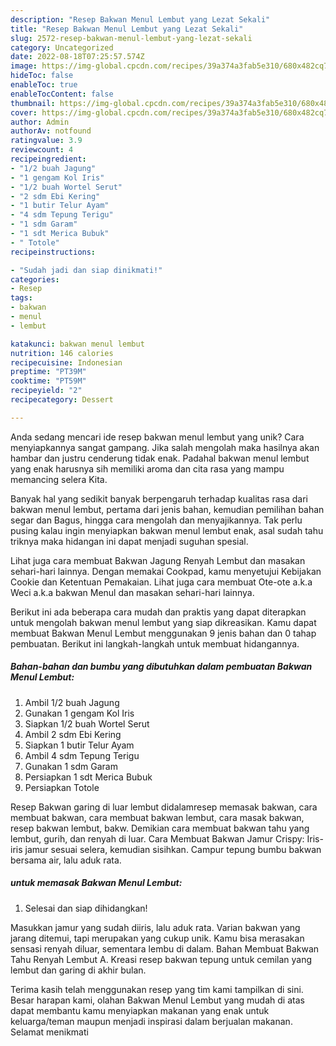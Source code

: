 ```yaml
---
description: "Resep Bakwan Menul Lembut yang Lezat Sekali"
title: "Resep Bakwan Menul Lembut yang Lezat Sekali"
slug: 2572-resep-bakwan-menul-lembut-yang-lezat-sekali
category: Uncategorized
date: 2022-08-18T07:25:57.574Z
image: https://img-global.cpcdn.com/recipes/39a374a3fab5e310/680x482cq70/bakwan-menul-lembut-foto-resep-utama.jpg
hideToc: false
enableToc: true
enableTocContent: false
thumbnail: https://img-global.cpcdn.com/recipes/39a374a3fab5e310/680x482cq70/bakwan-menul-lembut-foto-resep-utama.jpg
cover: https://img-global.cpcdn.com/recipes/39a374a3fab5e310/680x482cq70/bakwan-menul-lembut-foto-resep-utama.jpg
author: Admin
authorAv: notfound
ratingvalue: 3.9
reviewcount: 4
recipeingredient:
- "1/2 buah Jagung"
- "1 gengam Kol Iris"
- "1/2 buah Wortel Serut"
- "2 sdm Ebi Kering"
- "1 butir Telur Ayam"
- "4 sdm Tepung Terigu"
- "1 sdm Garam"
- "1 sdt Merica Bubuk"
- " Totole"
recipeinstructions:

- "Sudah jadi dan siap dinikmati!"
categories:
- Resep
tags:
- bakwan
- menul
- lembut

katakunci: bakwan menul lembut 
nutrition: 146 calories
recipecuisine: Indonesian
preptime: "PT39M"
cooktime: "PT59M"
recipeyield: "2"
recipecategory: Dessert

---
```





Anda sedang mencari ide resep bakwan menul lembut yang unik? Cara menyiapkannya sangat gampang. Jika salah mengolah maka hasilnya akan hambar dan justru cenderung tidak enak. Padahal bakwan menul lembut yang enak harusnya sih memiliki aroma dan cita rasa yang mampu memancing selera Kita.





Banyak hal yang sedikit banyak berpengaruh terhadap kualitas rasa dari bakwan menul lembut, pertama dari jenis bahan, kemudian pemilihan bahan segar dan Bagus, hingga cara mengolah dan menyajikannya. Tak perlu pusing kalau ingin menyiapkan bakwan menul lembut enak,      asal sudah tahu triknya maka hidangan ini dapat menjadi suguhan spesial.














Lihat juga cara membuat Bakwan Jagung Renyah Lembut dan masakan sehari-hari lainnya. Dengan memakai Cookpad, kamu menyetujui Kebijakan Cookie dan Ketentuan Pemakaian. Lihat juga cara membuat Ote-ote a.k.a Weci a.k.a bakwan Menul dan masakan sehari-hari lainnya.






Berikut ini ada beberapa cara mudah dan praktis yang dapat diterapkan untuk mengolah bakwan menul lembut yang siap dikreasikan. Kamu dapat membuat Bakwan Menul Lembut menggunakan 9 jenis bahan dan 0 tahap pembuatan. Berikut ini langkah-langkah untuk membuat hidangannya.

<!--inarticleads1-->

##### Bahan-bahan dan bumbu yang dibutuhkan dalam pembuatan Bakwan Menul Lembut:

1. Ambil 1/2 buah Jagung
1. Gunakan 1 gengam Kol Iris
1. Siapkan 1/2 buah Wortel Serut
1. Ambil 2 sdm Ebi Kering
1. Siapkan 1 butir Telur Ayam
1. Ambil 4 sdm Tepung Terigu
1. Gunakan 1 sdm Garam
1. Persiapkan 1 sdt Merica Bubuk
1. Persiapkan  Totole


Resep Bakwan garing di luar lembut didalamresep memasak bakwan, cara membuat bakwan, cara membuat bakwan lembut, cara masak bakwan, resep bakwan lembut, bakw. Demikian cara membuat bakwan tahu yang lembut, gurih, dan renyah di luar. Cara Membuat Bakwan Jamur Crispy: Iris-iris jamur sesuai selera, kemudian sisihkan. Campur tepung bumbu bakwan bersama air, lalu aduk rata. 

<!--inarticleads2-->

#####  untuk memasak Bakwan Menul Lembut:


1. Selesai dan siap dihidangkan!

Masukkan jamur yang sudah diiris, lalu aduk rata. Varian bakwan yang jarang ditemui, tapi merupakan yang cukup unik. Kamu bisa merasakan sensasi renyah diluar, sementara lembu di dalam. Bahan Membuat Bakwan Tahu Renyah Lembut A. Kreasi resep bakwan tepung untuk cemilan yang lembut dan garing di akhir bulan. 

Terima kasih telah menggunakan resep yang tim kami tampilkan di sini. Besar harapan kami, olahan Bakwan Menul Lembut yang mudah di atas dapat membantu kamu menyiapkan makanan yang enak untuk keluarga/teman maupun menjadi inspirasi dalam berjualan makanan. Selamat menikmati
